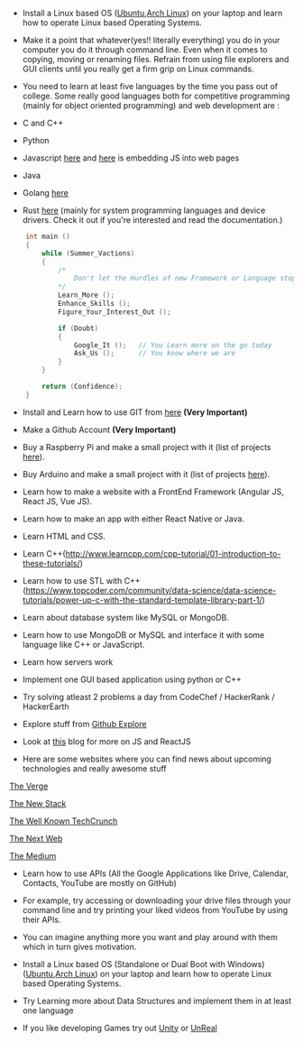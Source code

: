* Install a Linux based OS ([Ubuntu](https://www.ubuntu.com/desktop),[Arch Linux](https://www.archlinux.org/)) on your laptop and learn how to operate Linux based Operating Systems.

* Make it a point that whatever(yes!! literally everything) you do in your computer you do it through command line. Even when it comes to copying, moving or renaming files. Refrain from using file explorers and GUI clients until you really get a firm grip on Linux commands.

* You need to learn at least five languages by the time you pass out of college. Some really good languages both for competitive programming (mainly for object oriented programming) and web development are : 

 * C and C++

 * Python

 * Javascript [here](https://www.w3schools.com/js/default.asp) and [here](https://developer.mozilla.org/en-US/docs/Learn/Getting_started_with_the_web/JavaScript_basics) is embedding JS into web pages

 * Java

 * Golang [here](https://golang.org/)

 * Rust [here](https://www.rust-lang.org/en-US/) (mainly for system programming languages and device drivers. Check it out if you're interested and read the documentation.)

```C
    int main ()
    {
    	while (Summer_Vactions)
		{
			/*
				Don't let the Hurdles of new Framework or Language stop you
			*/
			Learn_More ();
			Enhance_Skills ();
			Figure_Your_Interest_Out ();

			if (Doubt)
			{
				Google_It ();	// You Learn more on the go today
				Ask_Us ();		// You know where we are
			}
		}

		return (Confidence);
    }
```

* Install and Learn how to use GIT from [here](https://git-scm.com/) **(Very Important)**

* Make a Github Account **(Very Important)**
  
* Buy a Raspberry Pi and make a small project with it (list of projects [here](https://circuitdigest.com/simple-raspberry-pi-projects-for-beginners)).

* Buy Arduino and make a small project with it (list of projects [here](https://www.meetup.com/Bend-Arduino-Group/messages/65762292/?_cookie-check=kTIC62wwRBcvcbzE)).

* Learn how to make a website with a FrontEnd Framework (Angular JS, React JS, Vue JS).

* Learn how to make an app with either React Native or Java.

* Learn HTML and CSS.

* Learn C++(http://www.learncpp.com/cpp-tutorial/01-introduction-to-these-tutorials/)

* Learn how to use STL with C++(https://www.topcoder.com/community/data-science/data-science-tutorials/power-up-c-with-the-standard-template-library-part-1/)

* Learn about database system like MySQL or MongoDB.

* Learn how to use MongoDB or MySQL and interface it with some language like C++ or JavaScript.

* Learn how servers work

* Implement one GUI based application using python or C++

* Try solving atleast 2 problems a day from CodeChef / HackerRank / HackerEarth

* Explore stuff from [Github Explore](https://github.com/explore)

* Look at [this](https://www.javascriptstuff.com/articles/) blog for more on JS and ReactJS

* Here are some websites where you can find news about upcoming technologies and really awesome stuff

 [The Verge](https://www.theverge.com/)

 [The New Stack](https://thenewstack.io/)

 [The Well Known TechCrunch](https://techcrunch.com/)

 [The Next Web](https://techcrunch.com/)

 [The Medium](https://medium.com/topic/technology)

* Learn how to use APIs (All the Google Applications like Drive, Calendar, Contacts, YouTube are mostly on GitHub)

 * For example, try accessing or downloading your drive files through your command line and try printing your liked videos from YouTube by using their APIs. 

 * You can imagine anything more you want and play around with them which in turn gives motivation.
* Install a Linux based OS (Standalone or Dual Boot with Windows) ([Ubuntu](https://www.ubuntu.com/desktop),[Arch Linux](https://www.archlinux.org/)) on your laptop and learn how to operate Linux based Operating Systems.

* Try Learning more about Data Structures and implement them in at least one language

* If you like developing Games try out [Unity](https://unity3d.com/learn/tutorials) or [UnReal](https://www.unrealengine.com/en-US/what-is-unreal-engine-4) 
